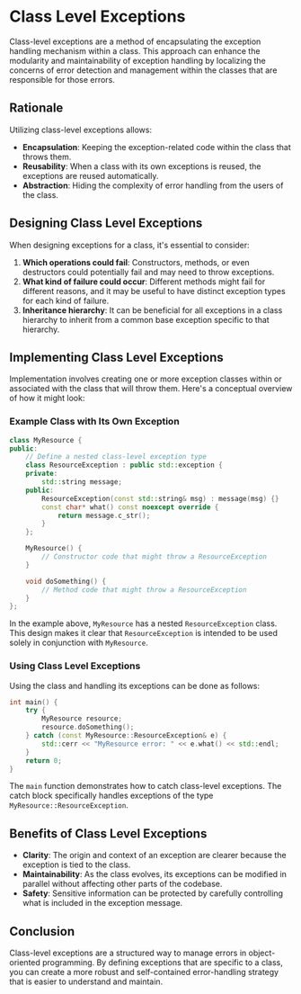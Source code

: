 

# Class Level Exceptions

Class-level exceptions are a method of encapsulating the exception handling mechanism within a class. This approach can enhance the modularity and maintainability of exception handling by localizing the concerns of error detection and management within the classes that are responsible for those errors.

## Rationale

Utilizing class-level exceptions allows:

- **Encapsulation**: Keeping the exception-related code within the class that throws them.
- **Reusability**: When a class with its own exceptions is reused, the exceptions are reused automatically.
- **Abstraction**: Hiding the complexity of error handling from the users of the class.

## Designing Class Level Exceptions

When designing exceptions for a class, it's essential to consider:

1. **Which operations could fail**: Constructors, methods, or even destructors could potentially fail and may need to throw exceptions.
2. **What kind of failure could occur**: Different methods might fail for different reasons, and it may be useful to have distinct exception types for each kind of failure.
3. **Inheritance hierarchy**: It can be beneficial for all exceptions in a class hierarchy to inherit from a common base exception specific to that hierarchy.

## Implementing Class Level Exceptions

Implementation involves creating one or more exception classes within or associated with the class that will throw them. Here's a conceptual overview of how it might look:

### Example Class with Its Own Exception

```cpp
class MyResource {
public:
    // Define a nested class-level exception type
    class ResourceException : public std::exception {
    private:
        std::string message;
    public:
        ResourceException(const std::string& msg) : message(msg) {}
        const char* what() const noexcept override {
            return message.c_str();
        }
    };

    MyResource() {
        // Constructor code that might throw a ResourceException
    }

    void doSomething() {
        // Method code that might throw a ResourceException
    }
};
```

In the example above, `MyResource` has a nested `ResourceException` class. This design makes it clear that `ResourceException` is intended to be used solely in conjunction with `MyResource`.

### Using Class Level Exceptions

Using the class and handling its exceptions can be done as follows:

```cpp
int main() {
    try {
        MyResource resource;
        resource.doSomething();
    } catch (const MyResource::ResourceException& e) {
        std::cerr << "MyResource error: " << e.what() << std::endl;
    }
    return 0;
}
```

The `main` function demonstrates how to catch class-level exceptions. The catch block specifically handles exceptions of the type `MyResource::ResourceException`.

## Benefits of Class Level Exceptions

- **Clarity**: The origin and context of an exception are clearer because the exception is tied to the class.
- **Maintainability**: As the class evolves, its exceptions can be modified in parallel without affecting other parts of the codebase.
- **Safety**: Sensitive information can be protected by carefully controlling what is included in the exception message.

## Conclusion

Class-level exceptions are a structured way to manage errors in object-oriented programming. By defining exceptions that are specific to a class, you can create a more robust and self-contained error-handling strategy that is easier to understand and maintain.

